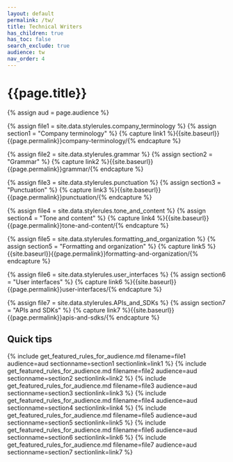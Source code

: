 ```yaml
---
layout: default
permalink: /tw/
title: Technical Writers
has_children: true
has_toc: false
search_exclude: true
audience: tw
nav_order: 4
---
```

# {{page.title}}

{% assign aud = page.audience %}

{% assign file1 = site.data.stylerules.company_terminology %}
{% assign section1 = "Company terminology" %}
{% capture link1 %}{{site.baseurl}}{{page.permalink}}company-terminology/{% endcapture %}

{% assign file2 = site.data.stylerules.grammar %}
{% assign section2 = "Grammar" %}
{% capture link2 %}{{site.baseurl}}{{page.permalink}}grammar/{% endcapture %}

{% assign file3 = site.data.stylerules.punctuation %}
{% assign section3 = "Punctuation" %}
{% capture link3 %}{{site.baseurl}}{{page.permalink}}punctuation/{% endcapture %}

{% assign file4 = site.data.stylerules.tone_and_content %}
{% assign section4 = "Tone and content" %}
{% capture link4 %}{{site.baseurl}}{{page.permalink}}tone-and-content/{% endcapture %}

{% assign file5 = site.data.stylerules.formatting_and_organization %}
{% assign section5 = "Formatting and organization" %}
{% capture link5 %}{{site.baseurl}}{{page.permalink}}formatting-and-organization/{% endcapture %}

{% assign file6 = site.data.stylerules.user_interfaces %}
{% assign section6 = "User interfaces" %}
{% capture link6 %}{{site.baseurl}}{{page.permalink}}user-interfaces/{% endcapture %}

{% assign file7 = site.data.stylerules.APIs_and_SDKs %}
{% assign section7 = "APIs and SDKs" %}
{% capture link7 %}{{site.baseurl}}{{page.permalink}}apis-and-sdks/{% endcapture %}

## Quick tips
{% include get_featured_rules_for_audience.md filename=file1 audience=aud sectionname=section1 sectionlink=link1 %}
{% include get_featured_rules_for_audience.md filename=file2 audience=aud sectionname=section2 sectionlink=link2 %}
{% include get_featured_rules_for_audience.md filename=file3 audience=aud sectionname=section3 sectionlink=link3 %}
{% include get_featured_rules_for_audience.md filename=file4 audience=aud sectionname=section4 sectionlink=link4 %}
{% include get_featured_rules_for_audience.md filename=file5 audience=aud sectionname=section5 sectionlink=link5 %}
{% include get_featured_rules_for_audience.md filename=file6 audience=aud sectionname=section6 sectionlink=link6 %}
{% include get_featured_rules_for_audience.md filename=file7 audience=aud sectionname=section7 sectionlink=link7 %}